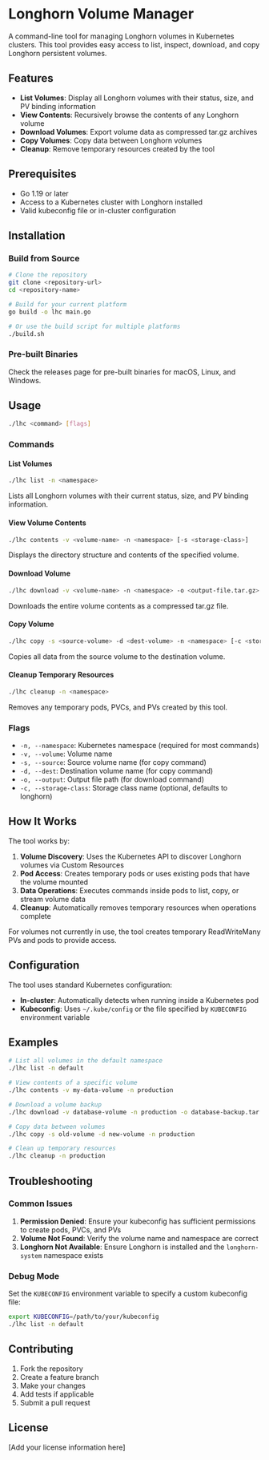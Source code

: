 # Longhorn Volume Manager

A command-line tool for managing Longhorn volumes in Kubernetes clusters. This tool provides easy access to list, inspect, download, and copy Longhorn persistent volumes.

## Features

- **List Volumes**: Display all Longhorn volumes with their status, size, and PV binding information
- **View Contents**: Recursively browse the contents of any Longhorn volume
- **Download Volumes**: Export volume data as compressed tar.gz archives
- **Copy Volumes**: Copy data between Longhorn volumes
- **Cleanup**: Remove temporary resources created by the tool

## Prerequisites

- Go 1.19 or later
- Access to a Kubernetes cluster with Longhorn installed
- Valid kubeconfig file or in-cluster configuration

## Installation

### Build from Source

```bash
# Clone the repository
git clone <repository-url>
cd <repository-name>

# Build for your current platform
go build -o lhc main.go

# Or use the build script for multiple platforms
./build.sh
```

### Pre-built Binaries

Check the releases page for pre-built binaries for macOS, Linux, and Windows.

## Usage

```bash
./lhc <command> [flags]
```

### Commands

#### List Volumes
```bash
./lhc list -n <namespace>
```
Lists all Longhorn volumes with their current status, size, and PV binding information.

#### View Volume Contents
```bash
./lhc contents -v <volume-name> -n <namespace> [-s <storage-class>]
```
Displays the directory structure and contents of the specified volume.

#### Download Volume
```bash
./lhc download -v <volume-name> -n <namespace> -o <output-file.tar.gz> [-s <storage-class>]
```
Downloads the entire volume contents as a compressed tar.gz file.

#### Copy Volume
```bash
./lhc copy -s <source-volume> -d <dest-volume> -n <namespace> [-c <storage-class>]
```
Copies all data from the source volume to the destination volume.

#### Cleanup Temporary Resources
```bash
./lhc cleanup -n <namespace>
```
Removes any temporary pods, PVCs, and PVs created by this tool.

### Flags

- `-n, --namespace`: Kubernetes namespace (required for most commands)
- `-v, --volume`: Volume name
- `-s, --source`: Source volume name (for copy command)
- `-d, --dest`: Destination volume name (for copy command)
- `-o, --output`: Output file path (for download command)
- `-c, --storage-class`: Storage class name (optional, defaults to longhorn)

## How It Works

The tool works by:

1. **Volume Discovery**: Uses the Kubernetes API to discover Longhorn volumes via Custom Resources
2. **Pod Access**: Creates temporary pods or uses existing pods that have the volume mounted
3. **Data Operations**: Executes commands inside pods to list, copy, or stream volume data
4. **Cleanup**: Automatically removes temporary resources when operations complete

For volumes not currently in use, the tool creates temporary ReadWriteMany PVs and pods to provide access.

## Configuration

The tool uses standard Kubernetes configuration:

- **In-cluster**: Automatically detects when running inside a Kubernetes pod
- **Kubeconfig**: Uses `~/.kube/config` or the file specified by `KUBECONFIG` environment variable

## Examples

```bash
# List all volumes in the default namespace
./lhc list -n default

# View contents of a specific volume
./lhc contents -v my-data-volume -n production

# Download a volume backup
./lhc download -v database-volume -n production -o database-backup.tar.gz

# Copy data between volumes
./lhc copy -s old-volume -d new-volume -n production

# Clean up temporary resources
./lhc cleanup -n production
```

## Troubleshooting

### Common Issues

1. **Permission Denied**: Ensure your kubeconfig has sufficient permissions to create pods, PVCs, and PVs
2. **Volume Not Found**: Verify the volume name and namespace are correct
3. **Longhorn Not Available**: Ensure Longhorn is installed and the `longhorn-system` namespace exists

### Debug Mode

Set the `KUBECONFIG` environment variable to specify a custom kubeconfig file:

```bash
export KUBECONFIG=/path/to/your/kubeconfig
./lhc list -n default
```

## Contributing

1. Fork the repository
2. Create a feature branch
3. Make your changes
4. Add tests if applicable
5. Submit a pull request

## License

[Add your license information here]
